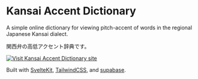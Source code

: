 # Kansai Accent Dictionary 

A simple online dictionary for viewing pitch-accent of words in the regional Japanese Kansai dialect.


関西弁の高低アクセント辞典です。


[![Visit Kansai Accent Dictionary site](https://img.shields.io/badge/%20Visit%20Site-▸-6366f1?style=for-the-badge)](https://kansai.milkyskies.dev/) 

Built with [SvelteKit](https://kit.svelte.dev/), [TailwindCSS](https://tailwindcss.com/), and [supabase](https://supabase.com/).

